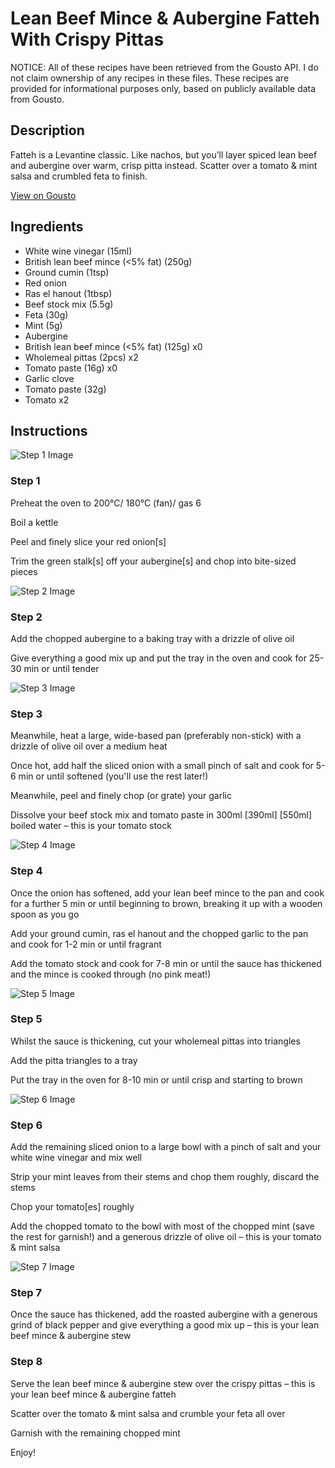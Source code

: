 # Lean Beef Mince & Aubergine Fatteh With Crispy Pittas

NOTICE: All of these recipes have been retrieved from the Gousto API. I do not claim ownership of any recipes in these files. These recipes are provided for informational purposes only, based on publicly available data from Gousto.

## Description

Fatteh is a Levantine classic. Like nachos, but you’ll layer spiced lean beef and aubergine over warm, crisp pitta instead. Scatter over a tomato & mint salsa and crumbled feta to finish. 

[View on Gousto](https://www.gousto.co.uk/recipes/cookbook/lean-beef-aubergine-fatteh-with-tomato-mint-salsa)

## Ingredients

- White wine vinegar (15ml)
- British lean beef mince (<5% fat) (250g)
- Ground cumin (1tsp)
- Red onion
- Ras el hanout (1tbsp)
- Beef stock mix (5.5g)
- Feta (30g)
- Mint (5g)
- Aubergine
- British lean beef mince (<5% fat) (125g) x0
- Wholemeal pittas (2pcs) x2
- Tomato paste (16g) x0
- Garlic clove
- Tomato paste (32g)
- Tomato x2

## Instructions

![Step 1 Image](https://production-media.gousto.co.uk/cms/recipe-step-image/Step-1-1649843451710-x200.jpg)

### Step 1

Preheat the oven to 200°C/ 180°C (fan)/ gas 6

Boil a kettle

Peel and finely slice your red onion[s]

Trim the green stalk[s] off your aubergine[s] and chop into bite-sized pieces

![Step 2 Image](https://production-media.gousto.co.uk/cms/recipe-step-image/Step-2-1649843455030-x200.jpg)

### Step 2

Add the chopped aubergine to a baking tray with a drizzle of olive oil

Give everything a good mix up and put the tray in the oven and cook for 25-30 min or until tender

![Step 3 Image](https://production-media.gousto.co.uk/cms/recipe-step-image/Step-3-1649843458372-x200.jpg)

### Step 3

Meanwhile, heat a large, wide-based pan (preferably non-stick) with a drizzle of olive oil over a medium heat

Once hot, add half the sliced onion with a small pinch of salt and cook for 5-6 min or until softened (you'll use the rest later!)

Meanwhile, peel and finely chop (or grate) your garlic

Dissolve your beef stock mix and tomato paste in 300ml <span class="text-purple">[390ml]</span> <span class="text-danger">[550ml] </span>boiled water – this is your tomato stock

![Step 4 Image](https://production-media.gousto.co.uk/cms/recipe-step-image/Step-4-1649843461100-x200.jpg)

### Step 4

Once the onion has softened, add your lean beef mince to the pan and cook for a further 5 min or until beginning to brown, breaking it up with a wooden spoon as you go

Add your ground cumin, ras el hanout and the chopped garlic to the pan and cook for 1-2 min or until fragrant

Add the tomato stock and cook for 7-8 min or until the sauce has thickened and the mince is cooked through (no pink meat!)

![Step 5 Image](https://production-media.gousto.co.uk/cms/recipe-step-image/Step-5-1649843466165-x200.jpg)

### Step 5

Whilst the sauce is thickening, cut your wholemeal pittas into triangles

Add the pitta triangles to a tray

Put the tray in the oven for 8-10 min or until crisp and starting to brown

![Step 6 Image](https://production-media.gousto.co.uk/cms/recipe-step-image/Step-6-1649843801975-x200.jpg)

### Step 6

Add the remaining sliced onion to a large bowl with a pinch of salt and your white wine vinegar and mix well

Strip your mint leaves from their stems and chop them roughly, discard the stems

Chop your tomato[es] roughly

Add the chopped tomato to the bowl with most of the chopped mint (save the rest for garnish!) and a generous drizzle of olive oil – this is your tomato & mint salsa

![Step 7 Image](https://production-media.gousto.co.uk/cms/recipe-step-image/Step-7-1649843806134-x200.jpg)

### Step 7

Once the sauce has thickened, add the roasted aubergine with a generous grind of black pepper and give everything a good mix up – this is your lean beef mince & aubergine stew

### Step 8

Serve the lean beef mince & aubergine stew over the crispy pittas – this is your lean beef mince & aubergine fatteh

Scatter over the tomato & mint salsa and crumble your feta all over

Garnish with the remaining chopped mint

Enjoy!

